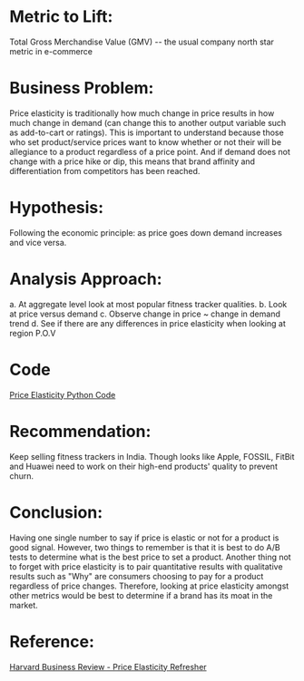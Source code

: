 # Metric to Lift:

Total Gross Merchandise Value (GMV) -- the usual company north star metric in e-commerce


# Business Problem:

Price elasticity is traditionally how much change in price results in how much change in demand (can change this to another output variable such as add-to-cart or ratings). This is important to understand because those who set product/service prices want to know whether or not their will be allegiance to a product regardless of a price point. And if demand does not change with a price hike or dip, this means that brand affinity and differentiation from competitors has been reached.


# Hypothesis: 

Following the economic principle: as price goes down demand increases and vice versa.


# Analysis Approach:

  a. At aggregate level look at most popular fitness tracker qualities.
  b. Look at price versus demand
  c. Observe change in price ~ change in demand trend
  d. See if there are any differences in price elasticity when looking at region P.O.V


# Code

[Price Elasticity Python Code](https://nbviewer.org/github/mindyng/2022-Business-Projects/blob/main/price-elasticity.ipynb)


# Recommendation: 

Keep selling fitness trackers in India. Though looks like Apple, FOSSIL, FitBit and Huawei need to work on their high-end products' quality to prevent churn.


# Conclusion:

Having one single number to say if price is elastic or not for a product is good signal. However, two things to remember is that it is best to do A/B tests to determine what is the best price to set a product. Another thing not to forget with price elasticity is to pair quantitative results with qualitative results such as "Why" are consumers choosing to pay for a product regardless of price changes. Therefore, looking at price elasticity amongst other metrics would be best to determine if a brand has its moat in the market.

# Reference: 
[Harvard Business Review - Price Elasticity Refresher](https://hbr.org/2015/08/a-refresher-on-price-elasticity)
